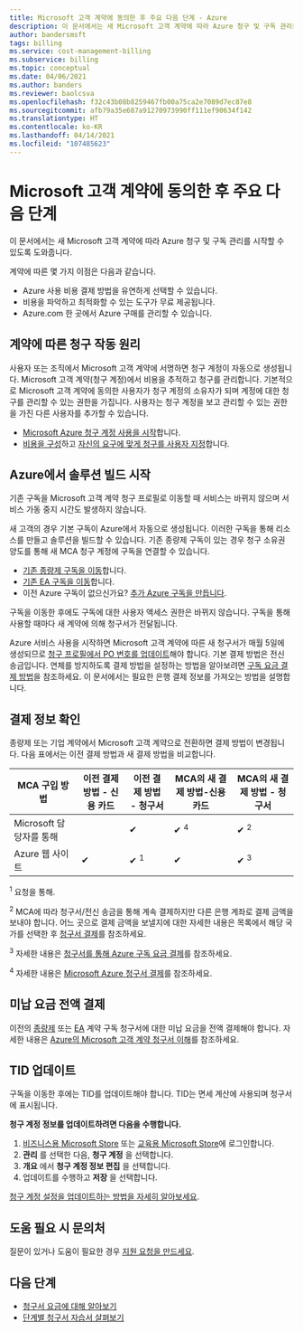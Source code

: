 ```yaml
---
title: Microsoft 고객 계약에 동의한 후 주요 다음 단계 - Azure
description: 이 문서에서는 새 Microsoft 고객 계약에 따라 Azure 청구 및 구독 관리를 시작할 수 있도록 도와줍니다.
author: bandersmsft
tags: billing
ms.service: cost-management-billing
ms.subservice: billing
ms.topic: conceptual
ms.date: 04/06/2021
ms.author: banders
ms.reviewer: baolcsva
ms.openlocfilehash: f32c43b08b8259467fb00a75ca2e7089d7ec87e8
ms.sourcegitcommit: afb79a35e687a91270973990ff111ef90634f142
ms.translationtype: HT
ms.contentlocale: ko-KR
ms.lasthandoff: 04/14/2021
ms.locfileid: "107485623"
---
```

# <a name="key-next-steps-after-accepting-your-microsoft-customer-agreement"></a>Microsoft 고객 계약에 동의한 후 주요 다음 단계

이 문서에서는 새 Microsoft 고객 계약에 따라 Azure 청구 및 구독 관리를 시작할 수 있도록 도와줍니다.

계약에 따른 몇 가지 이점은 다음과 같습니다.

- Azure 사용 비용 결제 방법을 유연하게 선택할 수 있습니다.
- 비용을 파악하고 최적화할 수 있는 도구가 무료 제공됩니다.
- Azure.com 한 곳에서 Azure 구매를 관리할 수 있습니다.

## <a name="how-billing-works-under-the-agreement"></a>계약에 따른 청구 작동 원리

사용자 또는 조직에서 Microsoft 고객 계약에 서명하면 청구 계정이 자동으로 생성됩니다. Microsoft 고객 계약(청구 계정)에서 비용을 추적하고 청구를 관리합니다. 기본적으로 Microsoft 고객 계약에 동의한 사용자가 청구 계정의 소유자가 되며 계정에 대한 청구를 관리할 수 있는 권한을 가집니다. 사용자는 청구 계정을 보고 관리할 수 있는 권한을 가진 다른 사용자를 추가할 수 있습니다.

- [Microsoft Azure 청구 계정 사용을 시작](../understand/mca-overview.md)합니다.
- [비용을 구성](https://www.youtube.com/watch?v=7RxTfShGHwU)하고 [자신의 요구에 맞게 청구를 사용자 지정](../manage/mca-section-invoice.md)합니다.

## <a name="start-building-your-solutions-in-azure"></a>Azure에서 솔루션 빌드 시작

기존 구독을 Microsoft 고객 계약 청구 프로필로 이동할 때 서비스는 바뀌지 않으며 서비스 가동 중지 시간도 발생하지 않습니다.

새 고객의 경우 기본 구독이 Azure에서 자동으로 생성됩니다. 이러한 구독을 통해 리소스를 만들고 솔루션을 빌드할 수 있습니다. 기존 종량제 구독이 있는 경우 청구 소유권 양도를 통해 새 MCA 청구 계정에 구독을 연결할 수 있습니다.

- [기존 종량제 구독을 이동](../manage/mca-request-billing-ownership.md)합니다.
- [기존 EA 구독을 이동](../manage/mca-setup-account.md)합니다.
- 이전 Azure 구독이 없으신가요? [추가 Azure 구독을 만듭니다](../manage/create-subscription.md).

구독을 이동한 후에도 구독에 대한 사용자 액세스 권한은 바뀌지 않습니다. 구독을 통해 사용할 때마다 새 계약에 의해 청구서가 전달됩니다.

Azure 서비스 사용을 시작하면 Microsoft 고객 계약에 따른 새 청구서가 매월 5일에 생성되므로 [청구 프로필에서 PO 번호를 업데이트](../manage/change-azure-account-profile.md)해야 합니다. 기본 결제 방법은 전신 송금입니다. 연체를 방지하도록 결제 방법을 설정하는 방법을 알아보려면 [구독 요금 결제 방법](../understand/pay-bill.md#wire-bank-details)을 참조하세요. 이 문서에서는 필요한 은행 결제 정보를 가져오는 방법을 설명합니다.

## <a name="confirm-payment-details"></a>결제 정보 확인

종량제 또는 기업 계약에서 Microsoft 고객 계약으로 전환하면 결제 방법이 변경됩니다. 다음 표에서는 이전 결제 방법과 새 결제 방법을 비교합니다.

| MCA 구입 방법 | 이전 결제 방법 - 신용 카드 | 이전 결제 방법 - 청구서 | MCA의 새 결제 방법-신용 카드 | MCA의 새 결제 방법 - 청구서 |
| --- | --- | --- |--- |--- |
| Microsoft 담당자를 통해 |  | ✔  |  ✔ <sup>4</sup> | ✔ <sup>2</sup> |
| Azure 웹 사이트 | ✔ | ✔ <sup>1</sup> | ✔ | ✔ <sup>3</sup> |

<sup>1</sup> 요청을 통해.

<sup>2</sup> MCA에 따라 청구서/전신 송금을 통해 계속 결제하지만 다른 은행 계좌로 결제 금액을 보내야 합니다. 어느 곳으로 결제 금액을 보낼지에 대한 자세한 내용은 목록에서 해당 국가를 선택한 후 [청구서 결제](../understand/pay-bill.md#wire-bank-details)를 참조하세요.

<sup>3</sup> 자세한 내용은 [청구서를 통해 Azure 구독 요금 결제](../manage/pay-by-invoice.md)를 참조하세요.

<sup>4</sup> 자세한 내용은 [Microsoft Azure 청구서 결제](../understand/pay-bill.md#pay-now-in-the-azure-portal)를 참조하세요.

## <a name="complete-outstanding-payments"></a>미납 요금 전액 결제

이전의 [종량제](../understand/download-azure-invoice.md) 또는 [EA](../manage/ea-portal-enrollment-invoices.md) 계약 구독 청구서에 대한 미납 요금을 전액 결제해야 합니다. 자세한 내용은 [Azure의 Microsoft 고객 계약 청구서 이해](../understand/mca-understand-your-invoice.md#billing-period)를 참조하세요.

## <a name="update-your-tax-id"></a>TID 업데이트

구독을 이동한 후에는 TID를 업데이트해야 합니다. TID는 면세 계산에 사용되며 청구서에 표시됩니다.

**청구 계정 정보를 업데이트하려면 다음을 수행합니다.**

1. [비즈니스용 Microsoft Store](https://businessstore.microsoft.com/) 또는 [교육용 Microsoft Store](https://educationstore.microsoft.com/)에 로그인합니다.
1. **관리** 를 선택한 다음, **청구 계정** 을 선택합니다.
1. **개요** 에서 **청구 계정 정보 편집** 을 선택합니다.
1. 업데이트를 수행하고 **저장** 을 선택합니다.

[청구 계정 설정을 업데이트하는 방법을 자세히 알아보세요](/microsoft-store/update-microsoft-store-for-business-account-settings).

## <a name="need-help-contact-us"></a>도움 필요 시 문의처

질문이 있거나 도움이 필요한 경우 [지원 요청을 만드세요](https://go.microsoft.com/fwlink/?linkid=2083458).

## <a name="next-steps"></a>다음 단계

- [청구서 요금에 대해 알아보기](https://www.youtube.com/watch?v=e2LGZZ7GubA)
- [단계별 청구서 자습서 살펴보기](../understand/review-customer-agreement-bill.md)
